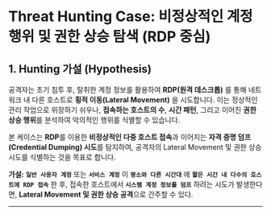 
# Threat Hunting Case: 비정상적인 계정 행위 및 권한 상승 탐색 (RDP 중심)

## 1. Hunting 가설 (Hypothesis)

공격자는 초기 침투 후, 탈취한 계정 정보를 활용하여 **RDP(원격 데스크톱)** 를 통해 네트워크 내 다른 호스트로 **횡적 이동(Lateral Movement)** 을 시도합니다. 이는 정상적인 관리 작업으로 위장하기 쉬우나, **접속하는 호스트의 수**, **시간 패턴**, 그리고 이어진 **권한 상승 행위**를 분석하여 악의적인 행위를 식별할 수 있습니다.

본 케이스는 **RDP**를 이용한 **비정상적인 다중 호스트 접속**과 이어지는 **자격 증명 덤프(Credential Dumping) 시도**를 탐지하여, 공격자의 Lateral Movement 및 권한 상승 시도를 식별하는 것을 목표로 합니다.

**가설:**
**`일반 사용자 계정`** 또는 **`서비스 계정`** 이 **`평소와 다른 시간대`** 에 **`짧은 시간 내 다수의 호스트에 RDP 접속`** 한 후, 접속한 호스트에서 **`시스템 계정 정보를 덤프`** 하려는 시도가 발생한다면, **Lateral Movement 및 권한 상승 공격**으로 간주할 수 있다.

---
